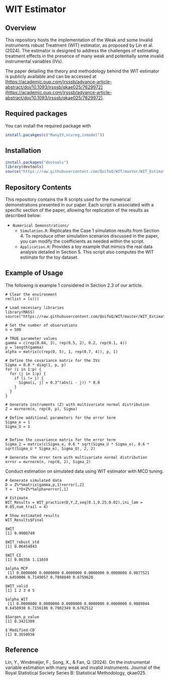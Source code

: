 # WIT Estimator

## Overview

This repository hosts the implementation of the Weak and some Invalid instruments robust Treatment (WIT) estimator, as proposed by Lin et al. (2024). The estimator is designed to address the challenges of estimating treatment effects in the presence of many weak and potentially some invalid instrumental variables (IVs). 

The paper detailing the theory and methodology behind the WIT estimator is publicly available and can be accessed at [https://academic.oup.com/jrsssb/advance-article-abstract/doi/10.1093/jrsssb/qkae025/7629972](https://academic.oup.com/jrsssb/advance-article-abstract/doi/10.1093/jrsssb/qkae025/7629972).

## Required packages 

You can install the required package with 

``` r
install.pacakges(c("ManyIV,ncvreg,ivmodel"))
```

## Installation 

``` r
install.packages("devtools")
library(devtools)
source("https://raw.githubusercontent.com/QoifoQ/WIT/master/WIT_Estimator_V1.R")
```

## Repository Contents
This repository contains the R scripts used for the numerical demonstrations presented in our paper. Each script is associated with a specific section of the paper, allowing for replication of the results as described below:

- `Numerical Demonstrations/`
  - `Simulation.R`: Replicates the Case 1 simulation results from Section 4. To reproduce other simulation scenarios discussed in the paper, you can modify the coefficients as needed within the script.
  - `Application.R`: Provides a toy example that mimics the real data analysis detailed in Section 5. This script also computes the WIT estimate for the toy dataset.

## Example of Usage

The following is example 1 considered in Section 2.3 of our article. 

```{r example}
# Clear the environment
rm(list = ls())

# Load necessary libraries
library(MASS)
source("https://raw.githubusercontent.com/QoifoQ/WIT/master/WIT_Estimator_V1.R")

# Set the number of observations
n = 500

# TRUE parameter values
gamma = c(rep(0.04, 3), rep(0.5, 2), 0.2, rep(0.1, 4))
p = length(gamma)
alpha = matrix(c(rep(0, 5), 1, rep(0.7, 4)), p, 1)

# Define the covariance matrix for the IVs
Sigma = 0.8 * diag(1, p, p)
for (i in 1:p) {
  for (j in 1:p) {
    if (i != j) {
      Sigma[i, j] = 0.3^(abs(i - j)) * 0.8
    }
  }
}

# Generate instruments (Z) with multivariate normal distribution
Z = mvrnorm(n, rep(0, p), Sigma)

# Define additional parameters for the error term
Sigma_e = 1
Sigma_U = 1


# Define the covariance matrix for the error term
Sigma_2 = matrix(c(Sigma_e, 0.6 * sqrt(Sigma_U * Sigma_e), 0.6 * sqrt(Sigma_U * Sigma_e), Sigma_U), 2, 2)

# Generate the error term with multivariate normal distribution
error = mvrnorm(n, rep(0, 2), Sigma_2)
```


Conduct estimation on simulated data using WIT estimator with MCD tuning.
```{r}
# Generate simulated data
D = Z%*%matrix(gamma,p,1)+error[,2] 
Y =  1*D+Z%*%alpha+error[,1]

# Estimate 
WIT_Results = WIT_practice(D,Y,Z,seq(0.1,0.25,0.02),ini_lam = 0.05,num_trail = 4)

# Show estimated results
WIT_Results$Final

$WIT
[1] 0.9900749

$WIT_robust_std
[1] 0.06454843

$WIT_CI
[1] 0.86356 1.11659

$alpha_MCP
 [1] 0.0000000 0.0000000 0.0000000 0.0000000 0.0000000 0.9877521 0.6450006 0.7149057 0.7898840 0.6759620

$WIT_valid
[1] 1 2 3 4 5

$alpha_WIT
 [1] 0.0000000 0.0000000 0.0000000 0.0000000 0.0000000 0.9889044 0.6450930 0.7156186 0.7902349 0.6762512

$Sargen_p_value
[1] 0.3421309

$`Modified-CD`
[1] 0.3650936
```


## Reference 
Lin, Y., Windmeijer, F., Song, X., & Fan, Q. (2024). On the instrumental variable estimation with many weak and invalid instruments. Journal of the Royal Statistical Society Series B: Statistical Methodology, qkae025.

